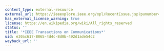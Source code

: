 ```yaml
---
content_type: external-resource
external_url: https://ieeexplore.ieee.org/xpl/RecentIssue.jsp?punumber=26
has_external_license_warning: true
license: https://en.wikipedia.org/wiki/All_rights_reserved
status: ''
title: '*IEEE Transactions on Communications*'
uid: e30ac617-8065-4d4c-8d0b-492d1ade54c2
wayback_url: ''
---
```

